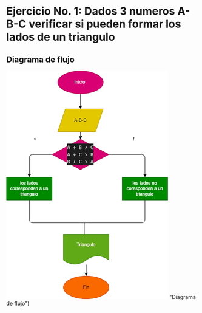 # Ejercicio No. 1: Dados 3 numeros A-B-C verificar si pueden formar los lados de un triangulo 

## Diagrama de flujo

![Diagrama de flujo](diagrama.png) "Diagrama de flujo")


